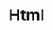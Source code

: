 ---
layout: tag-list
type: tag
title: Html
slug: html
category: devlog
sidebar: true
order: 1
description: >
   html study
---